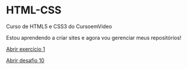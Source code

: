# HTML-CSS
 Curso de HTML5 e CSS3 do CursoemVideo

Estou aprendendo a criar sites e agora vou gerenciar meus repositórios!

<a href="https://lucasalancostanovais.github.io/HTML-CSS/exerc%C3%ADcios/ex001/index.html" target="_blank">Abrir exercício 1</a>

<a href="https://lucasalancostanovais.github.io/HTML-CSS/desafios/d010/android.html" target="_blank">Abrir desafio 10</a>